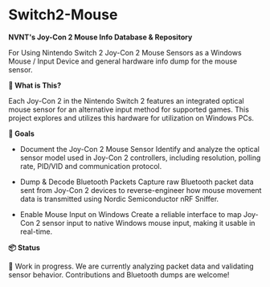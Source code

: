 # Switch2-Mouse

**NVNT's Joy-Con 2 Mouse Info Database & Repository**

For Using Nintendo Switch 2 Joy-Con 2 Mouse Sensors as a Windows Mouse / Input Device and general hardware info dump for the mouse sensor.

**🧠 What is This?**

Each Joy-Con 2 in the Nintendo Switch 2 features an integrated optical mouse sensor for an alternative input method for supported games. This project explores and utilizes this hardware for utilization on Windows PCs.

**🎯 Goals**
- Document the Joy-Con 2 Mouse Sensor
Identify and analyze the optical sensor model used in Joy-Con 2 controllers, including resolution, polling rate, PID/VID and communication protocol.

- Dump & Decode Bluetooth Packets
Capture raw Bluetooth packet data sent from Joy-Con 2 devices to reverse-engineer how mouse movement data is transmitted using Nordic Semiconductor nRF Sniffer.

- Enable Mouse Input on Windows
Create a reliable interface to map Joy-Con 2 sensor input to native Windows mouse input, making it usable in real-time.

**📦 Status**

🚧 Work in progress.
We are currently analyzing packet data and validating sensor behavior. Contributions and Bluetooth dumps are welcome!
